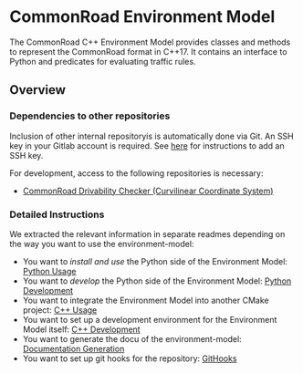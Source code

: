 # CommonRoad Environment Model

The CommonRoad C++ Environment Model provides classes and methods to represent the CommonRoad format in C++17.
It contains an interface to Python and predicates for evaluating traffic rules.

## Overview

### Dependencies to other repositories

Inclusion of other internal repositoryis is automatically done via Git.
An SSH key in your Gitlab account is required.
See [here](https://docs.gitlab.com/ee/ssh/) for instructions to add an SSH key.

For development, access to the following repositories is necessary:
- [CommonRoad Drivability Checker (Curvilinear Coordinate System)](https://gitlab.lrz.de/cps/commonroad-drivability-checker)

### Detailed Instructions
We extracted the relevant information in separate readmes depending on the way you want to use the environment-model:

- You want to *install and use* the Python side of the Environment Model: [Python Usage](./../docs/python.md)
- You want to *develop* the Python side of the Environment Model: [Python Development](./../docs/python_dev.md)
- You want to integrate the Environment Model into another CMake project: [C++ Usage](./../docs/cpp.md)
- You want to set up a development environment for the Environment Model itself: [C++ Development](./../docs/cpp_dev.md)
- You want to generate the docu of the environment-model: [Documentation Generation](./../docs/docu.md)
- You want to set up git hooks for the repository: [GitHooks](./../docs/git.md)
